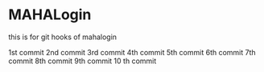 # MAHALogin
this is for git hooks  of mahalogin

1st commit 
2nd commit
3rd commit 
4th commit
5th commit
6th commit
7th commit
8th commit
9th commit
10 th commit
